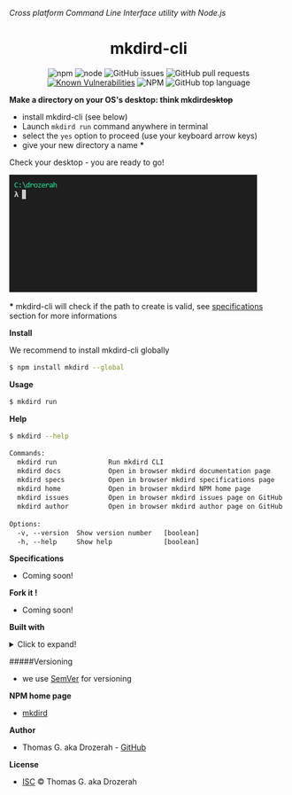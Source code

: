 _Cross platform Command Line Interface utility with Node.js_
<h1 align="center" style="border:none !important;">
  mkdird-cli
</h1>

<div align="center">

![npm](https://img.shields.io/npm/v/mkdird.svg?style=flat-square) ![node](https://img.shields.io/node/v/mkdird.svg?style=flat-square) ![GitHub issues](https://img.shields.io/github/issues/drozerah/mkdird-cli.svg?style=flat-square) ![GitHub pull requests](https://img.shields.io/github/issues-pr/drozerah/mkdird-cli.svg?style=flat-square) [![Known Vulnerabilities](https://snyk.io/test/github/Drozerah/mkdird-cli/badge.svg?style=flat-square)](https://snyk.io/test/github/Drozerah/mkdird-cli) ![NPM](https://img.shields.io/npm/l/mkdird.svg?style=flat-square) ![GitHub top language](https://img.shields.io/github/languages/top/drozerah/mkdird-cli.svg?style=flat-square) 

</div>

__Make a directory on your OS's desktop: think **mkdird**~~esktop~~__

- install mkdird-cli (see below)
- Launch `mkdird run` command anywhere in terminal
- select the `yes` option to proceed (use your keyboard arrow keys)
- give your new directory a name **\***

Check your desktop - you are ready to go!


![mkdird image](https://raw.githubusercontent.com/Drozerah/MyGitHubStorage/master/img/mkdird-cli/mkdird-cli.gif)

**\*** mkdird-cli will check if the path to create is valid, see [specifications](#specifications) section for more informations

__Install__

We recommend to install mkdird-cli globally 
````bash
$ npm install mkdird --global
````

__Usage__

````bash
$ mkdird run
````
__Help__

````bash
$ mkdird --help
````

````
Commands:
  mkdird run             Run mkdird CLI
  mkdird docs            Open in browser mkdird documentation page
  mkdird specs           Open in browser mkdird specifications page
  mkdird home            Open in browser mkdird NPM home page
  mkdird issues          Open in browser mkdird issues page on GitHub
  mkdird author          Open in browser mkdird author page on GitHub

Options:
  -v, --version  Show version number   [boolean]
  -h, --help     Show help             [boolean]

````


__Specifications__<a name="specifications"></a>

- Coming soon!

__Fork it !__

- Coming soon!

__Built with__
<details>
  <summary>Click to expand!</summary>

- [chalk](https://www.npmjs.com/package/chalk#readme)
- [inquirer](https://github.com/SBoudrias/Inquirer.js#readme)
- [open](https://github.com/sindresorhus/open/#readme)
- [yargs](https://yargs.js.org/)
- [Node.js](https://nodejs.org/en/)
- [NPM](https://www.npmjs.com/)
- [Visual Studio Code](https://code.visualstudio.com/)

</details>

#####Versioning

- we use [SemVer](http://semver.org/) for versioning

__NPM home page__

- [mkdird](https://www.npmjs.com/package/mkdird)

__Author__

- Thomas G. aka Drozerah - [GitHub](https://github.com/Drozerah)

__License__

- [ISC](licence) © Thomas G. aka Drozerah